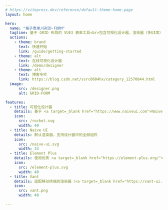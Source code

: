 ```yaml
---
# https://vitepress.dev/reference/default-theme-home-page
layout: home

hero:
  name: "格子表单/GRID-FORM"
  tagline: 基于 GRID 布局的 VUE3 表单工具<br>包含可视化设计器、渲染器（多UI库）
  actions:
    - theme: brand
      text: 快速开始
      link: /guide/getting-started
    - theme: alt
      text: 在线可视化设计器
      link: /demo/designer
    - theme: alt
      text: 博客专栏
      link: https://blog.csdn.net/ssrc0604hx/category_12570844.html
  image:
      src: /designer.png
      alt: GRID-FORM

features:
  - title: 可视化设计器
    details: 基于 <a target=_blank href="https://www.naiveui.com">Naive UI</a> 组件库，所见即所得
    icon:
      src: /rocket.svg
      width: 40
  - title: Naive UI
    details: 默认渲染器，支持设计器中的全部组件
    icon:
      src: /naive-ui.svg
      width: 33
  - title: Element Plus
    details: 使用优秀 <a target=_blank href="https://element-plus.org/">Element Plus</a> 组件库的渲染器
    icon:
      src: /element-plus.svg
      width: 40
  - title: Vant
    details: 适配移动终端的渲染器（<a target=_blank href="https://vant-ui.github.io">Vant4</a> 以上版本）
    icon:
      src: vant.png
      width: 40
    
---
```


<style>
:root {
  --vp-home-hero-name-color: transparent;
  --vp-home-hero-name-background: -webkit-linear-gradient(120deg, #18A058 30%, #00C9D7);

  --vp-home-hero-image-background-image: linear-gradient(-45deg, #18A058 50%, #00C9D7 50%);
  --vp-home-hero-image-filter: blur(44px);
}

@media (min-width: 640px) {
  :root {
    --vp-home-hero-image-filter: blur(56px);
  }
}

@media (min-width: 960px) {
  :root {
    --vp-home-hero-image-filter: blur(68px);
  }
}

.VPFeatures .details a {
    text-decoration-line: underline;
    text-underline-offset: 2px;
}

@media (min-width: 960px) {
    .image-src {
        margin-top:10px;
        max-width: 440px !important;
    }
}
</style>
